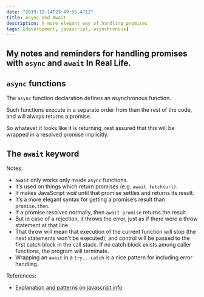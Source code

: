 ```yaml
---
date: "2019-12-14T23:49:56.471Z"
title: Async and Await
description: A more elegant way of handling promises
tags: [development, javascript, asynchronous]
---
```

My notes and reminders for handling promises with `async` and `await` In Real Life.
---

## `async` functions

The `async` function declaration defines an asynchronous function. 

Such functions execute in a separate order from than the rest of the code, and will always returns a promise.

So whatever it looks like it is returning, rest assured that this will be wrapped in a resolved promise implicitly.

## The `await` keyword

Notes: 

- `await` only works only inside `async` functions. 
- It’s used on things which return promises (e.g. `await fetch(url)`. 
- It makes JavaScript _wait_ until that promise settles and returns its result.
- It’s a more elegant syntax for getting a promise‘s result than `promise.then`.
- If a promise resolves normally, then `await promise` returns the result. 
- But in case of a rejection, it throws the error, just as if there were a throw statement at that line. 
- That throw will mean that execution of the current function will stop (the next statements won't be executed), and control will be passed to the first catch block in the call stack. If no catch block exists among caller functions, the program will terminate.
- Wrapping an `await` in a `try...catch` is a nice pattern for including error handling.

References:
- [Explanation and patterns on javascript.info](https://javascript.info/async-await)
